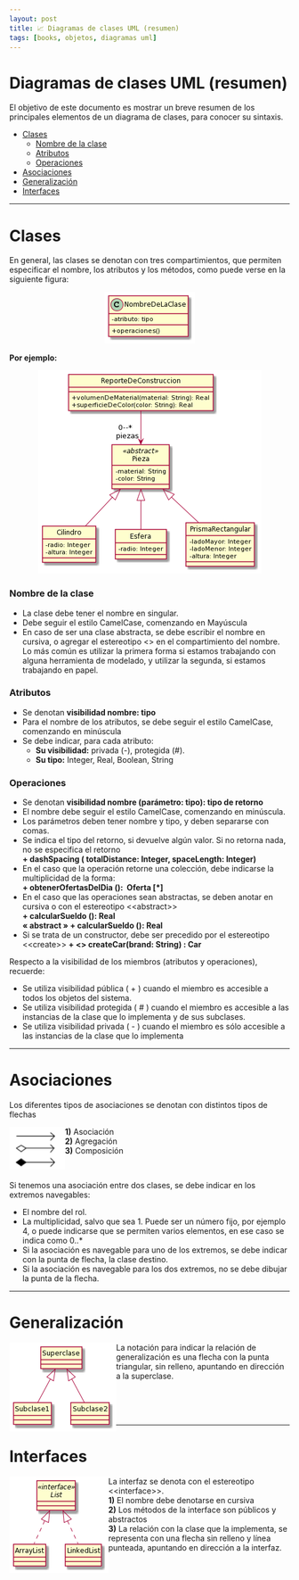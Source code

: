 ```yaml
---
layout: post
title: 📈 Diagramas de clases UML (resumen)
tags: [books, objetos, diagramas uml]
---
```


# Diagramas de clases UML (resumen)
El objetivo de este documento es mostrar un breve resumen de los principales elementos de un diagrama de clases, para conocer su sintaxis. 

- [Clases](#clases)
    - [Nombre de la clase](#nombre-de-la-clase)
    - [Atributos](#atributos)
    - [Operaciones](#operaciones)
- [Asociaciones](#asociaciones)
- [Generalización](#generalización)
- [Interfaces](#interfaces)

---

# Clases
En general, las clases se denotan con tres compartimientos, que permiten especificar el nombre, los atributos y los métodos, como puede verse en la siguiente figura:

<div align="center"><img src="./img/1.png"/> </div>

**Por ejemplo:**

<div align="center"><img src="./img/2.png"/> </div>

### Nombre de la clase
- La clase debe tener el nombre en singular.
- Debe seguir el estilo CamelCase, comenzando en Mayúscula
- En caso de ser una clase abstracta, se debe escribir el nombre en cursiva, o agregar
el estereotipo <<abstract>> en el compartimiento del nombre. Lo más común es
utilizar la primera forma si estamos trabajando con alguna herramienta de modelado,
y utilizar la segunda, si estamos trabajando en papel.

### Atributos
- Se denotan **visibilidad nombre: tipo** 
- Para el nombre de los atributos, se debe seguir el estilo CamelCase, comenzando
en minúscula
- Se debe indicar, para cada atributo:
    - **Su visibilidad:** privada (-), protegida (#).
    - **Su tipo:** Integer, Real, Boolean, String

### Operaciones
- Se denotan **visibilidad nombre (parámetro: tipo): tipo de retorno**
- El nombre debe seguir el estilo CamelCase, comenzando en minúscula.
- Los parámetros deben tener nombre y tipo, y deben separarse con comas.
- Se indica el tipo del retorno, si devuelve algún valor. Si no retorna nada, no se
especifica el retorno\
    **+​ dashSpacing​ ( ​totalDistance: Integer, spaceLength: Integer​ )**
- En el caso que la operación retorne una colección, debe indicarse la multiplicidad de la forma:\
    **+​ obtenerOfertasDelDia​ ():​ ​ Oferta​ [*]**
-  En el caso que las operaciones sean abstractas, se deben anotar en cursiva o con el estereotipo <\<abstract>>\
    **+ calcularSueldo (): Real**\
    **« abstract » + calcularSueldo (): Real**
- Si se trata de un constructor, debe ser precedido por el estereotipo <\<create>>
    **+ <<create>> createCar(brand: String) : Car**

Respecto a la visibilidad de los miembros (atributos y operaciones), recuerde:
- Se utiliza visibilidad pública ( + ) cuando el miembro es accesible a todos los
objetos del sistema.
- Se utiliza visibilidad protegida ( # ) cuando el miembro es accesible a las instancias
de la clase que lo implementa y de sus subclases.
- Se utiliza visibilidad privada ( - ) cuando el miembro es sólo accesible a las
instancias de la clase que lo implementa

---

# Asociaciones
Los diferentes tipos de asociaciones se denotan con distintos tipos de flechas

<p><img  align='left' src="./img/3.png"></p>

**1)** Asociación\
**2)** Agregación\
**3)** Composición

<br>

Si tenemos una asociación entre dos clases, se debe indicar en los extremos navegables:
- El nombre del rol.
- La multiplicidad, salvo que sea 1. Puede ser un número fijo, por ejemplo 4, o puede
indicarse que se permiten varios elementos, en ese caso se indica como 0..*
- Si la asociación es navegable para uno de los extremos, se debe indicar con la
punta de flecha, la clase destino.
- Si la asociación es navegable para los dos extremos, no se debe dibujar la punta de
la flecha.

---

# Generalización


<p><img  align='left' src="./img/4.png"></p>

La notación para indicar la relación de generalización es una flecha con la punta triangular, sin relleno, apuntando en dirección a la superclase.

<br>
<br>
<br>

---

# Interfaces

<p><img  align='left' src="./img/5.png"></p>

La interfaz se denota con el estereotipo <\<interface>\>.\
**1)** El nombre debe denotarse en cursiva\
**2)** Los métodos de la interface son públicos y abstractos\
**3)** La relación con la clase que la implementa, se representa con una flecha sin relleno
y línea punteada, apuntando en dirección a la interfaz.